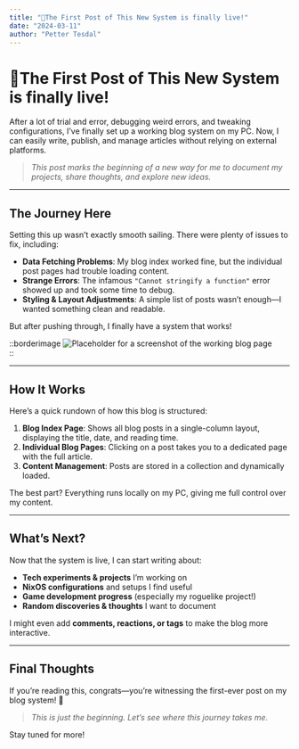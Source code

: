 ```yaml
---
title: "🎉The First Post of This New System is finally live!"
date: "2024-03-11"
author: "Petter Tesdal"
---
```



# 🎉The First Post of This New System is finally live!

After a lot of trial and error, debugging weird errors, and tweaking configurations, I’ve finally set up a working blog system on my PC. Now, I can easily write, publish, and manage articles without relying on external platforms.  

<!--more-->
> _This post marks the beginning of a new way for me to document my projects, share thoughts, and explore new ideas._  

---

## The Journey Here  
Setting this up wasn’t exactly smooth sailing. There were plenty of issues to fix, including:  
- **Data Fetching Problems**: My blog index worked fine, but the individual post pages had trouble loading content.  
- **Strange Errors**: The infamous `"Cannot stringify a function"` error showed up and took some time to debug.  
- **Styling & Layout Adjustments**: A simple list of posts wasn’t enough—I wanted something clean and readable.  

But after pushing through, I finally have a system that works!  

::borderimage
![Placeholder for a screenshot of the working blog page](/articles/blog-screenshot.png)  
::

---

## How It Works  
Here’s a quick rundown of how this blog is structured:  
1. **Blog Index Page**: Shows all blog posts in a single-column layout, displaying the title, date, and reading time.  
2. **Individual Blog Pages**: Clicking on a post takes you to a dedicated page with the full article.  
3. **Content Management**: Posts are stored in a collection and dynamically loaded.  

The best part? Everything runs locally on my PC, giving me full control over my content.  


---

## What’s Next?  
Now that the system is live, I can start writing about:  
- **Tech experiments & projects** I’m working on  
- **NixOS configurations** and setups I find useful  
- **Game development progress** (especially my roguelike project!)  
- **Random discoveries & thoughts** I want to document  

I might even add **comments, reactions, or tags** to make the blog more interactive.  

---

## Final Thoughts  
If you’re reading this, congrats—you’re witnessing the first-ever post on my blog system! 🚀  

> _This is just the beginning. Let’s see where this journey takes me._  

Stay tuned for more!  

